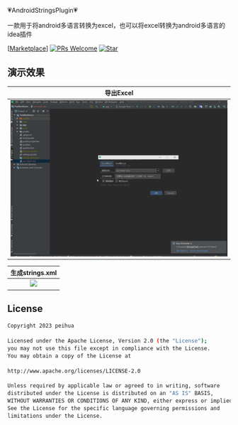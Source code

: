 :heartpulse:AndroidStringsPlugin:heartpulse:

 一款用于将android多语言转换为excel，也可以将excel转换为android多语言的idea插件<br>

[[Marketplace](https://plugins.jetbrains.com/plugin/14444-androidstringstool)]
[![PRs Welcome](https://img.shields.io/badge/PRs-Welcome-brightgreen.svg)](https://github.com/peihua8858)
[![Star](https://img.shields.io/github/stars/peihua8858/CountDownTimer.svg)](https://github.com/peihua8858/CountDownTimer)

## 演示效果
|          导出Excel        | 
|:----------------------:|
| ![](images/image1.gif) |

|          生成strings.xml        |
|:----------------------:|
| ![](images/image2.gif) |
## License
```sh
Copyright 2023 peihua

Licensed under the Apache License, Version 2.0 (the "License");
you may not use this file except in compliance with the License.
You may obtain a copy of the License at

http://www.apache.org/licenses/LICENSE-2.0

Unless required by applicable law or agreed to in writing, software
distributed under the License is distributed on an "AS IS" BASIS,
WITHOUT WARRANTIES OR CONDITIONS OF ANY KIND, either express or implied.
See the License for the specific language governing permissions and
limitations under the License.
```



